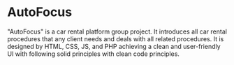 # AutoFocus
"AutoFocus" is a car rental platform group project. It introduces all car rental procedures that any client needs and deals with all related procedures. It is designed by HTML, CSS, JS, and PHP achieving a clean and user-friendly UI with following solid principles with clean code principles.
